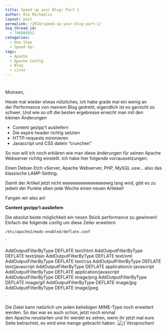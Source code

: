 ```yaml
---
title: Speed up your Blog! Part 1
author: Ole Michaelis
layout: post
permalink: /2010/speed-up-your-blog-part-1/
dsq_thread_id:
  - 746805852
categories:
  - One Step
  - Speed Up!
tags:
  - Apache
  - Apache Config
  - Blog
  - Linux
---
```

# 

Moinsen,

Heute mal wieder etwas nützliches, ich habe grade mal ein wenig an der Performance von meinem Blog gedreht, eigendlich ist es garnicht so schwer. Und wie so oft die besten ergebnisse erreicht man mit den kleinen Änderungen

*   Content gezipp’t ausliefern
*   Die expire header richtig setzten
*   HTTP-requests minimieren
*   Javascript und CSS datein “crunchen”

So nun will ich noch erklären wie man diese änderungen für seinen Apache Webserver richtig einstellt. Ich habe hier folgende vorraussetzungen:

Einen Debian Etch vServer, Apache Webserver, PHP, MySQL usw… also das klassische LAMP-Setting.

Damit der Artikel jetzt nicht eeeeeeeeeeeeeeeeewig lang wird, gibt es zu jedem der Punkte oben jede Woche einen neuen Artiekel!

Fangen wir also an!

**Content gezipp’t ausliefern**

Die absolut beste möglichkeit ein riesen Stück performance zu gewinnen! Einfach die folgende config um diese Zeiler erweitern

`/etc/apache2/mods-enabled/deflate.conf`

`

AddOutputFilterByType DEFLATE text/html
AddOutputFilterByType DEFLATE text/plain
AddOutputFilterByType DEFLATE text/xml
AddOutputFilterByType DEFLATE text/css
AddOutputFilterByType DEFLATE text/javascript
AddOutputFilterByType DEFLATE application/x-javascript
AddOutputFilterByType DEFLATE application/javascript
AddOutputFilterByType DEFLATE image/png
AddOutputFilterByType DEFLATE image/gif
AddOutputFilterByType DEFLATE image/jpg
AddOutputFilterByType DEFLATE image/jpeg

`

Die Datei kann natürlich um jeden beliebigen MIME-Type noch erweitert werden. So das war es auch schon, jetzt noch einmal den Apache neustarten und ihr werdet es sehen, wenn ihr jetzt mal eure Seite betrachtet, es wird eine menge gebracht haben. ![;)][1] Versprochen!

 [1]: http://blog.codestars.eu/wp-includes/images/smilies/icon_wink.gif

